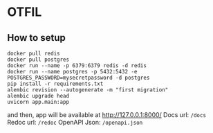 # OTFIL
## How to setup
```
docker pull redis
docker pull postgres
docker run --name -p 6379:6379 redis -d redis
docker run --name postgres -p 5432:5432 -e POSTGRES_PASSWORD=mysecretpassword -d postgres
pip install -r requirements.txt
alembic revision --autogenerate -m "first migration"
alembic upgrade head
uvicorn app.main:app
```
and then, app will be available at http://127.0.0.1:8000/
Docs url:
`/docs`
Redoc url:
`/redoc`
OpenAPI Json:
`/openapi.json`
